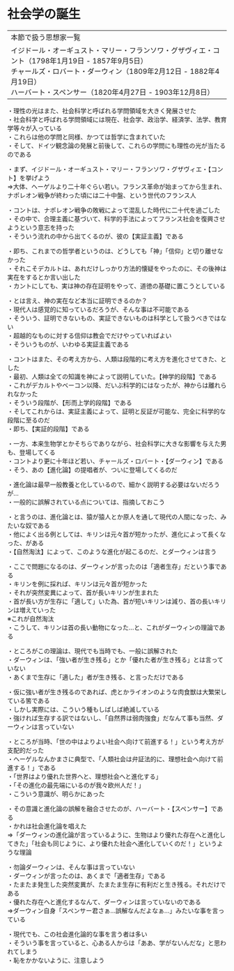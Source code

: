 # 社会学の誕生

  
|                                                                                                                                                                                                                        |  
|------------------------------------------------------------------------------------------------------------------------------------------------------------------------------------------------------------------------|  
|本節で扱う思想家一覧                                                                                                                                                                                                    |  
|イジドール・オーギュスト・マリー・フランソワ・グザヴィエ・コント（1798年1月19日 - 1857年9月5日）<br>チャールズ・ロバート・ダーウィン（1809年2月12日 - 1882年4月19日）<br>ハーバート・スペンサー（1820年4月27日 - 1903年12月8日）|  
  
  
  
・理性の光はまた、社会科学と呼ばれる学問領域を大きく発展させた  
・社会科学と呼ばれる学問領域には現在、社会学、政治学、経済学、法学、教育学等々が入っている  
・これらは他の学問と同様、かつては哲学に含まれていた  
・そして、ドイツ観念論の発展と前後して、これらの学問にも理性の光が当たるのである  
  
・まず、イジドール・オーギュスト・マリー・フランソワ・グザヴィエ・【コント】を挙げよう  
⇒大体、ヘーゲルより二十年ぐらい若い。フランス革命が始まってから生まれ、ナポレオン戦争が終わった頃には二十中盤、という世代のフランス人  
  
・コントは、ナポレオン戦争の敗戦によって混乱した時代に二十代を過ごした  
・その中で、合理主義に基づいて、科学的手法によってフランス社会を復興させようという意志を持った  
・そういう流れの中から出てくるのが、彼の【実証主義】である  
  
・即ち、これまでの哲学者というのは、どうしても「神」「信仰」と切り離せなかった  
・それこそデカルトは、あれだけしっかり方法的懐疑をやったのに、その後神は実在をするとか言い出した  
・カントにしても、実は神の存在証明をやって、道徳の基礎に置こうとしている  
  
・とは言え、神の実在など本当に証明できるのか？  
・現代人は感覚的に知っているだろうが、そんな事は不可能である  
・そういう、証明できないもの、実証できないものは科学として扱うべきではない  
・超越的なものに対する信仰は教会でだけやっていればよい  
・そういうものが、いわゆる実証主義である  
  
・コントはまた、その考え方から、人類は段階的に考え方を進化させてきた、とした  
・最初、人類は全ての知識を神によって説明していた。【神学的段階】である  
・これがデカルトやベーコン以降、だいぶ科学的にはなったが、神からは離れられなかった  
・そういう段階が、【形而上学的段階】である  
・そしてこれからは、実証主義によって、証明と反証が可能な、完全に科学的な段階に至るのだ  
・即ち、【実証的段階】である  
  
・一方、本来生物学とかそちらでありながら、社会科学に大きな影響を与えた男も、登場してくる  
・コントより更に十年ほど若い、チャールズ・ロバート・【ダーウィン】である  
・そう、あの【進化論】の提唱者が、ついに登場してくるのだ  
  
・進化論は最早一般教養と化しているので、細かく説明する必要はないだろうが…  
・一般的に誤解されている点については、指摘しておこう  
  
・と言うのは、進化論とは、猿が猿人とか原人を通して現代の人間になった、みたいな奴である  
・他によく出る例としては、キリンは元々首が短かったが、進化によって長くなった、がある  
・【自然淘汰】によって、このような進化が起こるのだ、とダーウィンは言う  
  
・ここで問題になるのは、ダーウィンが言ったのは「適者生存」だという事である  
・キリンを例に採れば、キリンは元々首が短かった  
・それが突然変異によって、首が長いキリンが生まれた  
・首が長い方が生存に「適して」いた為、首が短いキリンは減り、首の長いキリンは増えていった  
※これが自然淘汰  
・こうして、キリンは首の長い動物になった…と、これがダーウィンの理論である  
  
・ところがこの理論は、現代でも当時でも、一般に誤解された  
・ダーウィンは、「強い者が生き残る」とか「優れた者が生き残る」とは言っていない  
・あくまで生存に「適した」者が生き残る、と言っただけである  
  
・仮に強い者が生き残るのであれば、虎とかライオンのような肉食獣は大繁栄している筈である  
・しかし実際には、こういう種もしばしば絶滅している  
・強ければ生存する訳ではないし、「自然界は弱肉強食」だなんて事も当然、ダーウィンは言っていない  
  
・ところが当時、「世の中はよりよい社会へ向けて前進する！」という考え方が支配的だった  
・ヘーゲルなんかまさに典型で、「人類社会は弁証法的に、理想社会へ向けて前進する！」である  
・「世界はより優れた世界へと、理想社会へと進化する」  
・「その進化の最先端にいるのが我々欧州人だ！」  
・こういう意識が、明らかにあった  
  
・その意識と進化論の誤解を融合させたのが、ハーバート・【スペンサー】である  
・かれは社会進化論を唱えた  
⇒「ダーウィンの進化論が言っているように、生物はより優れた存在へと進化してきた」「社会も同じように、より優れた社会へ進化していくのだ！」というような理論  
  
・勿論ダーウィンは、そんな事は言っていない  
・ダーウィンが言ったのは、あくまで「適者生存」である  
・たまたま発生した突然変異が、たまたま生存に有利だと生き残る。それだけである  
・優れた存在へと進化するなんて、ダーウィンは言っていないのである  
⇒ダーウィン自身「スペンサー君さぁ…誤解なんだよなぁ…」みたいな事を言っている  
  
・現代でも、この社会進化論的な事を言う者は多い  
・そういう事を言っていると、心ある人からは「ああ、学がないんだな」と思われてしまう  
・恥をかかないように、注意しよう  